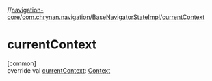 //[navigation-core](../../../index.md)/[com.chrynan.navigation](../index.md)/[BaseNavigatorStateImpl](index.md)/[currentContext](current-context.md)

# currentContext

[common]\
override val [currentContext](current-context.md): [Context](index.md)
